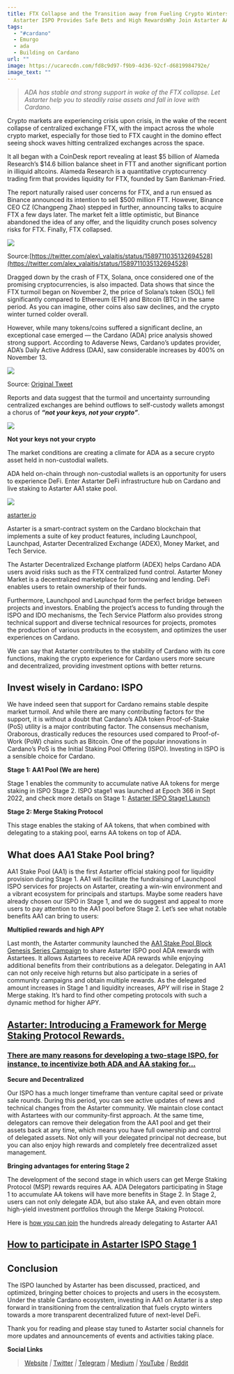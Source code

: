 ```yaml
---
title: FTX Collapse and the Transition away from Fueling Crypto Winters,
  Astarter ISPO Provides Safe Bets and High RewardsWhy Join Astarter AA1 Pool?
tags:
  - "#cardano"
  - Emurgo
  - ada
  - Building on Cardano
url: ""
image: https://ucarecdn.com/fd8c9d97-f9b9-4d36-92cf-d6819984792e/
image_text: ""
---
```


> _ADA has stable and strong support in wake of the FTX collapse. Let Astarter help you to steadily raise assets and fall in love with Cardano._

Crypto markets are experiencing crisis upon crisis, in the wake of the recent collapse of centralized exchange FTX, with the impact across the whole crypto market, especially for those tied to FTX caught in the domino effect seeing shock waves hitting centralized exchanges across the space.

It all began with a CoinDesk report revealing at least $5 billion of Alameda Research’s $14.6 billion balance sheet in FTT and another significant portion in illiquid altcoins. Alameda Research is a quantitative cryptocurrency trading firm that provides liquidity for FTX, founded by Sam Bankman-Fried.

The report naturally raised user concerns for FTX, and a run ensued as Binance announced its intention to sell $500 million FTT. However, Binance CEO CZ (Changpeng Zhao) stepped in further, announcing talks to acquire FTX a few days later. The market felt a little optimistic, but Binance abandoned the idea of any offer, and the liquidity crunch poses solvency risks for FTX. Finally, FTX collapsed.

![](https://miro.medium.com/max/480/0*bdhEamYxxI4xP6WZ)

Source:[https://twitter.com/alex\_valaitis/status/1589711035132694528](https://twitter.com/alex_valaitis/status/1589711035132694528)

Dragged down by the crash of FTX, Solana, once considered one of the promising cryptocurrencies, is also impacted. Data shows that since the FTX turmoil began on November 2, the price of Solana’s token (SOL) fell significantly compared to Ethereum (ETH) and Bitcoin (BTC) in the same period. As you can imagine, other coins also saw declines, and the crypto winter turned colder overall.

However, while many tokens/coins suffered a significant decline, an exceptional case emerged — the Cardano (ADA) price analysis showed strong support. According to Adaverse News, Cardano’s updates provider, ADA’s Daily Active Address (DAA), saw considerable increases by 400% on November 13.

![](https://miro.medium.com/max/482/0*El_pK7ubxK0FN5tn)

Source: [Original Tweet](https://twitter.com/AdaverseNews/status/1591781350969073664?ref_src=twsrc%5Etfw%7Ctwcamp%5Etweetembed%7Ctwterm%5E1591781350969073664%7Ctwgr%5Ec8ed6e616c63e34d180c33aad63a3fe8923c5c0e%7Ctwcon%5Es1_&ref_url=https%3A%2F%2Fambcrypto.com%2Fwhat-cardanos-400-surge-in-addresses-says-about-the-sentiment-of-ada-investors%2F)

Reports and data suggest that the turmoil and uncertainty surrounding centralized exchanges are behind outflows to self-custody wallets amongst a chorus of **_“not your keys, not your crypto”_**.

![](https://miro.medium.com/max/560/1*_3BhbNNI4ovsCFT98LnPSQ.jpeg)

**Not your keys not your crypto**

The market conditions are creating a climate for ADA as a secure crypto asset held in non-custodial wallets.

ADA held on-chain through non-custodial wallets is an opportunity for users to experience DeFi. Enter Astarter DeFi infrastructure hub on Cardano and live staking to Astarter AA1 stake pool.

![](https://miro.medium.com/max/560/1*mETTW5KCgwwagTd0RlwqJg.png)

[astarter.io](//astarter.io)

Astarter is a smart-contract system on the Cardano blockchain that implements a suite of key product features, including Launchpool, Launchpad, Astarter Decentralized Exchange (ADEX), Money Market, and Tech Service.

The Astarter Decentralized Exchange platform (ADEX) helps Cardano ADA users avoid risks such as the FTX centralized fund control. Astarter Money Market is a decentralized marketplace for borrowing and lending. DeFi enables users to retain ownership of their funds.

Furthermore, Launchpool and Launchpad form the perfect bridge between projects and investors. Enabling the project’s access to funding through the ISPO and IDO mechanisms, the Tech Service Platform also provides strong technical support and diverse technical resources for projects, promotes the production of various products in the ecosystem, and optimizes the user experiences on Cardano.

We can say that Astarter contributes to the stability of Cardano with its core functions, making the crypto experience for Cardano users more secure and decentralized, providing investment options with better returns.

## **Invest wisely in Cardano: ISPO**

We have indeed seen that support for Cardano remains stable despite market turmoil. And while there are many contributing factors for the support, it is without a doubt that Cardano’s ADA token Proof-of-Stake (PoS) utility is a major contributing factor. The consensus mechanism, Oraborous, drastically reduces the resources used compared to Proof-of-Work (PoW) chains such as Bitcoin. One of the popular innovations in Cardano’s PoS is the Initial Staking Pool Offering (ISPO). Investing in ISPO is a sensible choice for Cardano.

**Stage 1: AA1 Pool (We are here)**

Stage 1 enables the community to accumulate native AA tokens for merge staking in ISPO Stage 2. ISPO stage1 was launched at Epoch 366 in Sept 2022, and check more details on Stage 1: [Astarter ISPO Stage1 Launch](https://medium.com/astarter/astarter-ispo-stage1-launch-1350f4e36c53)

**Stage 2: Merge Staking Protocol**

This stage enables the staking of AA tokens, that when combined with delegating to a staking pool, earns AA tokens on top of ADA.

## **What does AA1 Stake Pool bring?**

AA1 Stake Pool (AA1) is the first Astarter official staking pool for liquidity provision during Stage 1. AA1 will facilitate the fundraising of Launchpool ISPO services for projects on Astarter, creating a win-win environment and a vibrant ecosystem for principals and startups. Maybe some readers have already chosen our ISPO in Stage 1, and we do suggest and appeal to more users to pay attention to the AA1 pool before Stage 2. Let’s see what notable benefits AA1 can bring to users:

**Multiplied rewards and high APY**

Last month, the Astarter community launched the [AA1 Stake Pool Block Genesis Series Campaign](https://medium.com/astarter/aa1-stake-pool-block-genesis-series-campaign-ec7626359803) to share Astarter ISPO pool ADA rewards with Astartees. It allows Astartees to receive ADA rewards while enjoying additional benefits from their contributions as a delegator. Delegating in AA1 can not only receive high returns but also participate in a series of community campaigns and obtain multiple rewards. As the delegated amount increases in Stage 1 and liquidity increases, APY will rise in Stage 2 Merge staking. It’s hard to find other competing protocols with such a dynamic method for higher APY.

## [Astarter: Introducing a Framework for Merge Staking Protocol Rewards.](https://medium.com/astarter/astarter-introducing-a-framework-for-merge-staking-protocol-rewards-95689a0ed4db)

### [There are many reasons for developing a two-stage ISPO, for instance, to incentivize both ADA and AA staking for…](https://medium.com/astarter/astarter-introducing-a-framework-for-merge-staking-protocol-rewards-95689a0ed4db)

**Secure and Decentralized**

Our ISPO has a much longer timeframe than venture capital seed or private sale rounds. During this period, you can see active updates of news and technical changes from the Astarter community. We maintain close contact with Astartees with our community-first approach. At the same time, delegators can remove their delegation from the AA1 pool and get their assets back at any time, which means you have full ownership and control of delegated assets. Not only will your delegated principal not decrease, but you can also enjoy high rewards and completely free decentralized asset management.

**Bringing advantages for entering Stage 2**

The development of the second stage in which users can get Merge Staking Protocol (MSP) rewards requires AA. ADA Delegators participating in Stage 1 to accumulate AA tokens will have more benefits in Stage 2. In Stage 2, users can not only delegate ADA, but also stake AA, and even obtain more high-yield investment portfolios through the Merge Staking Protocol.

Here is [how you can join](https://medium.com/astarter/how-to-participate-in-astarter-ispo-stage-1-cf14aa3f235e) the hundreds already delegating to Astarter AA1

## [How to participate in Astarter ISPO Stage 1](https://medium.com/astarter/how-to-participate-in-astarter-ispo-stage-1-cf14aa3f235e)

## **Conclusion**

The ISPO launched by Astarter has been discussed, practiced, and optimized, bringing better choices to projects and users in the ecosystem. Under the stable Cardano ecosystem, investing in AA1 on Astarter is a step forward in transitioning from the centralization that fuels crypto winters towards a more transparent decentralized future of next-level DeFi.

Thank you for reading and please stay tuned to Astarter social channels for more updates and announcements of events and activities taking place.

**Social Links**

> [Website](http://astarter.io/) _|_ [Twitter](https://twitter.com/AstarterDefiHub) _|_ [Telegram](https://t.me/astartergroup) _|_ [Medium](https://medium.com/@AstarterDefiHub) _|_ [YouTube](https://youtube.com/c/astartertv) _|_ [Reddit](https://www.reddit.com/r/Astarter/)
